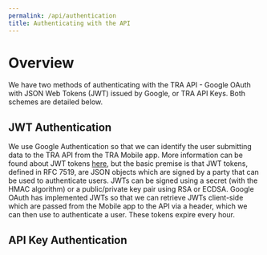 ```yaml
---
permalink: /api/authentication
title: Authenticating with the API
---
```


# Overview 

We have two methods of authenticating with the TRA API - Google OAuth with JSON Web Tokens (JWT) issued by Google, or TRA API Keys. 
Both schemes are detailed below. 

## JWT Authentication 
We use Google Authentication so that we can identify the user submitting data to the TRA API from the TRA Mobile app. More information can be found about JWT tokens [here](https://jwt.io/), but the basic premise is that JWT tokens, defined in RFC 7519, are JSON objects which are signed by a party that can be used to authenticate users. JWTs can be signed using a secret (with the HMAC algorithm) or a public/private key pair using RSA or ECDSA. Google OAuth has implemented JWTs so that we can retrieve JWTs client-side which are passed from the Mobile app to the API via a header, which we can then use to authenticate a user. These tokens expire every hour.

## API Key Authentication